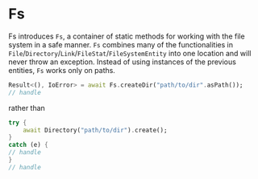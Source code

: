 # Fs

Fs introduces `Fs`, a container of static methods for working with the file system in a safe manner.
`Fs` combines many of the functionalities in `File`/`Directory`/`Link`/`FileStat`/`FileSystemEntity`
into one location and will never throw an exception. Instead of using instances of the previous
entities, `Fs` works only on paths.

```dart
Result<(), IoError> = await Fs.createDir("path/to/dir".asPath());
// handle
```
rather than
```dart
try {
    await Directory("path/to/dir").create();
}
catch (e) {
// handle
}
// handle
```